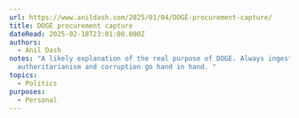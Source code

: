 ```yaml
---
url: https://www.anildash.com/2025/01/04/DOGE-procurement-capture/
title: DOGE procurement capture
dateRead: 2025-02-18T23:01:00.000Z
authors:
  - Anil Dash
notes: "A likely explanation of the real purpose of DOGE. Always ingesting how
  authoritarianism and corruption go hand in hand. "
topics:
  - Politics
purposes:
  - Personal
---
```

